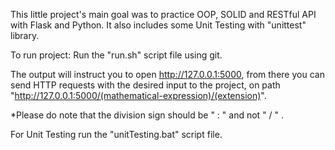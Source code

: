 This little project's main goal was to practice OOP, SOLID and RESTful API with Flask and Python. It also includes some Unit Testing with "unittest" library.

To run project:
Run the "run.sh" script file using git.

The output will instruct you to open http://127.0.0.1:5000, from there you can send HTTP requests with the desired input to the project, on path "http://127.0.0.1:5000/(mathematical-expression)/(extension)".

*Please do note that the division sign should be " : " and not " / " .

For Unit Testing run the "unitTesting.bat" script file.

